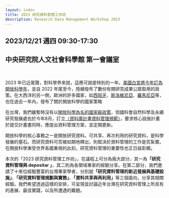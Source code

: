 ```yaml
---
layout: index
title: 2023 研究資料管理工作坊
description: Research Data Management Workshop 2023
---
```


## 2023/12/21 週四 09:30-17:30

## 中央研究院人文社會科學館 第一會議室

<br/>
<p>
2023 年已近尾聲，對科學界來說，這應可說是特別的一年。<a href="https://www.whitehouse.gov/ostp/news-updates/2023/01/11/fact-sheet-biden-harris-administration-announces-new-actions-to-advance-open-and-equitable-research/" target="_blank">美國白宮將今年訂為開放科學年</a>，並自 2022 年尾至今，陸續發布了數份有關研究成果公眾取用的政策。在大西洋的另一側，歐洲的許多國家，如<a href="https://www.ciencia.gob.es/InfoGeneralPortal/documento/e5b759a4-d756-4af9-89b0-a8cf5fd28e20" target="_blank">西班牙</a>、<a href="https://www.gov.si/assets/ministrstva/MVZI/Znanost/Obzorje-Evropa/Novice/2023-Open-Science/Decree-on-the-implementation-of-scientific-research-work-open-science.pdf" target="_blank">斯洛維尼亞</a>、<a href="https://www.openaire.eu/blogs/charting-the-path-to-open-science-romania-s-strategic-framework" target="_blank">羅馬尼亞</a>等，也在過去一年內，發布了關於開放科學的國家策略
</p>

<p>在台灣，我們雖暫時沒有以<a href="https://rdm.depositar.io/zh_TW/news/20231115-us-taiwan-recent-public-access-development" target="_blank">開放科學為名的國家級政策</a>，但國科會自然科學及永續研究發展處也於今年8月，訂立<a href="https://www.nstc.gov.tw/nat/ch/detail/d729963d-6388-491a-b208-41ec50b085a1" target="_blank">〈資料庫計畫資料管理規範〉</a>，要求核心設施計畫於提交計畫書同時，應提出資料管理方案，並定期更新。</p>
<p>開放科學的核心事務之一是開放研究資料。可共享、再次利用的研究資料，是科學發展的基石。而研究資料可否被如期地釋出，則取決於資料管理的工作是否紮實。在開放科學漸受世界各國重視的此刻，研究資料管理的重要性也正日益彰顯。</p>
<p>本次的「2023 研究資料管理工作坊」，在議程上可分為兩大部分，其一為<b>「研究資料管理與 depositar 」</b>，其二則為各領域專家的經驗分享。在第二部分，我們邀請了十來位經驗豐富的台灣專家學者，分別就<b>「研究資料管理的新近發展與基礎設施」</b>、<b>「研究資料管理規劃與實務」</b>、<b>「資料共享與再利用」</b>等三個面向，分享其相關經驗。我們希望透過這樣的安排，可呈現並討論近年台灣在研究資料管理上所具有的進展、最佳實踐，以及所遭遇的難題。</p>
